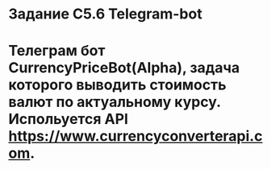 # Задание C5.6 Telegram-bot 
# Телеграм бот CurrencyPriceBot(Alpha), задача которого выводить стоимость валют по актуальному курсу. Испольуется API https://www.currencyconverterapi.com.

